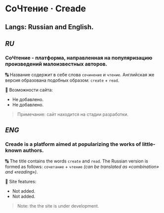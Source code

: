 # СоЧтение · Creade 

## Langs: Russian and English.

## ***RU***
### СоЧтение - платформа, направленная на популяризацию произведений малоизвестных авторов.

🔠 Название содержит в себе слова `сочинение` и `чтение`. Английская же версия образована подобных образом: `create` + `read`.

💪 Возможности сайта:
- Не добавлено.
- Не добавлено.

> Примечание: сайт находится на стадии разработки.

## ***ENG***
### Creade is a platform aimed at popularizing the works of little-known authors.

🔠 The title contains the words `create` and `read`. The Russian version is formed as follows: `сочетание` + `чтение` _(can be translated as «combination» and «reading»)_.

💪 Site features:
- Not added.
- Not added.

> Note: the the site is under development.
